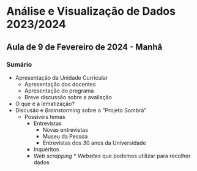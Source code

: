 # Análise e Visualização de Dados 2023/2024

## Aula de 9 de Fevereiro de 2024 - Manhã

### Sumário

* Apresentação da Unidade Curricular
  * Apresentação dos docentes
  * Apresentação do programa
  * Breve discussão sobre a avaliação
* O que é a lematização?
* Discusão e _Brainstorming_ sobre o "Projeto Sombra"
   * Possíveis temas
        * Entrevistas
          * Novas entrevistas
          * Museu da Pessoa
          * Entrevistas dos 30 anos da Universidade      
        * Inquéritos
        * _Web scrapping_
               * _Websites_ que podemos utilizar para recolher dados 
